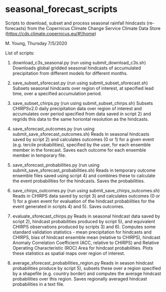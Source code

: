 # seasonal_forecast_scripts

Scripts to download, subset and process seasonal rainfall hindcasts (re-forecasts) from the Copernicus Climate Change Service Climate Data Store (https://cds.climate.copernicus.eu/#!/home)

M. Young, Thursday 7/5/2020

List of scripts:

1) download_c3s_seasonal.py (run using submit_download_c3s.sh)
Downloads global gridded seasonal hindcasts of accumulated precipitation from different models for different months.

2) save_subset_sforecast.py (run using submit_subset_sforecast.sh)
Subsets seasonal hindcasts over region of interest, at specified lead time, over a specified accumulation period.

3) save_subset_chirps.py (run using submit_subset_chirps.sh)
Subsets CHIRPSv2.0 daily precipitation data over region of interest and accumulates over period specified from data saved in script 2) and regrids this data to the same horiontal resolution as the hindcasts.

4) save_sforecast_outcomes.py (run using submit_save_sforecast_outcomes.sh)
Reads in seasonal hindcasts saved by script 2) and calculates outcomes (0 or 1) for a given event (e.g. tercile probabilities), specified by the user, for each ensemble member in the forecast. Saves each outcome for each ensemble member in temporary file.

5) save_sforecast_probabilities.py (run using submit_save_sforecast_probabilities.sh)
Reads in temporary outcome ensemble files saved using script 4) and combines these to calculate the event probabilities for the hindcasts. Saves the probabilities.

6) save_chirps_outcomes.py (run using submit_save_chirps_outcomes.sh)
Reads in CHIRPS data saved by script 3) and calculates outcomes (0 or 1) for a given event for evaluation of the hindcast probabilities for the event generated in scripts 4) and 5). Saves outcomes.

7) evaluate_sforecast_chirps.py
Reads in seasonal hindcast data saved by script 2), hindcast probabilities produced by script 5), and equivalent CHIRPS observations produced by scripts 3) and 6). Computes some standard validation statistics - mean precipitation for hindcasts and CHIRPS, bias of hindcast ensemble mean (relative to CHIRPS), hindcast Anomaly Correlation Coefficient (ACC, relative to CHIRPS) and Relative Operating Characteristic (ROC) Area for hindcast probabilities. Plots these statistics as spatial maps over region of interest.

8) average_sforecast_probabilities_region.py
Reads in season hindcast probabilities produce by script 5), subsets these over a region specified by a shapefile (e.g. country border) and computes the average hindcast probabilities over this region. Saves regionally averaged hindcast probabilities in a text file.  
